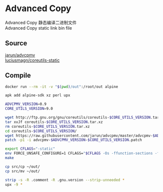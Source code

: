 # Advanced Copy
Advanced Copy 静态编译二进制文件  
Advanced Copy static link bin file
## Source
[jarun/advcpmv](https://github.com/jarun/advcpmv)  
[luciusmagn/coreutils-static](https://github.com/luciusmagn/coreutils-static)
## Compile
```bash
docker run --rm -it -v "$(pwd)/out":/root/out alpine

apk add alpine-sdk xz perl upx

ADVCPMV_VERSION=0.9
CORE_UTILS_VERSION=9.0

wget http://ftp.gnu.org/gnu/coreutils/coreutils-$CORE_UTILS_VERSION.tar.xz
tar xvJf coreutils-$CORE_UTILS_VERSION.tar.xz
rm coreutils-$CORE_UTILS_VERSION.tar.xz
cd coreutils-$CORE_UTILS_VERSION/
wget https://raw.githubusercontent.com/jarun/advcpmv/master/advcpmv-$ADVCPMV_VERSION-$CORE_UTILS_VERSION.patch
patch -p1 -i advcpmv-$ADVCPMV_VERSION-$CORE_UTILS_VERSION.patch

export CFLAGS="-static"
env FORCE_UNSAFE_CONFIGURE=1 CFLAGS="$CFLAGS -Os -ffunction-sections -fdata-sections" LDFLAGS='-Wl,--gc-sections' ./configure
make

cp src/cp ~/out/
cp src/mv ~/out/

strip -s -R .comment -R .gnu.version --strip-unneeded *
upx -9 *
```